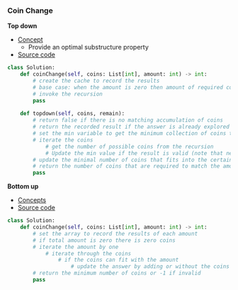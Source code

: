 ### Coin Change
**Top down**
- [Concept](images/dp.png)
    - Provide an optimal substructure property
- [Source code](source/Topdown.py)
```python
class Solution:
    def coinChange(self, coins: List[int], amount: int) -> int:
        # create the cache to record the results
        # base case: when the amount is zero then amount of required coins is zero
        # invoke the recursion
        pass
       
    def topdown(self, coins, remain):
        # return false if there is no matching accumulation of coins  
        # return the recorded result if the answer is already explored
        # set the min variable to get the minimum collection of coins to match the amount
        # iterate the coins
            # get the number of possible coins from the recursion
            # Update the min value if the result is valid (note that need to + 1 for the final result)
        # update the minimal number of coins that fits into the certain amount
        # return the number of coins that are required to match the amount
        pass
```

**Bottom up**
- [Concepts](images/Bottomup.png)
- [Source code](source/Bottomup.py)
```python
class Solution:
    def coinChange(self, coins: List[int], amount: int) -> int:
        # set the array to record the results of each amount
        # if total amount is zero there is zero coins
        # iterate the amount by one
            # iterate through the coins
                # if the coins can fit with the amount
                    # update the answer by adding or without the coins
        # return the minimum number of coins or -1 if invalid
        pass
```